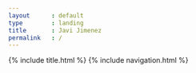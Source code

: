 ```yaml
---
layout      : default
type        : landing
title       : Javi Jimenez
permalink   : /
---
```


{% include title.html %}
{% include navigation.html %}
